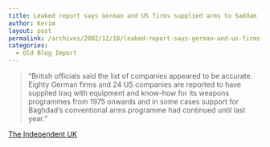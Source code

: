 ```yaml
---
title: Leaked report says German and US firms supplied arms to Saddam
author: Kerim
layout: post
permalink: /archives/2002/12/18/leaked-report-says-german-and-us-firms-supplied-arms-to-saddam/
categories:
  - Old Blog Import
---
```


>   &#8220;British officials said the list of companies appeared to be accurate. Eighty German firms and 24 US companies are reported to have supplied Iraq with equipment and know-how for its weapons programmes from 1975 onwards and in some cases support for Baghdad&#8217;s conventional arms programme had continued until last year.&#8221;


<a href="http://news.independent.co.uk/world/politics/story.jsp?story=362566" onclick="_gaq.push(['_trackEvent', 'outbound-article', 'http://news.independent.co.uk/world/politics/story.jsp?story=362566', 'The Independent UK']);" >The Independent UK</a>

